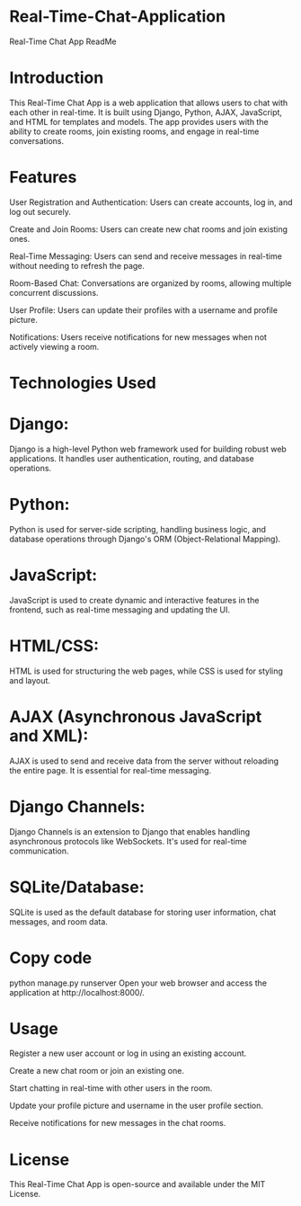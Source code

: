 # Real-Time-Chat-Application
Real-Time Chat App ReadMe
# Introduction
This Real-Time Chat App is a web application that allows users to chat with each other in real-time. It is built using Django, Python, AJAX, JavaScript, and HTML for templates and models. The app provides users with the ability to create rooms, join existing rooms, and engage in real-time conversations.

# Features

User Registration and Authentication: Users can create accounts, log in, and log out securely.

Create and Join Rooms: Users can create new chat rooms and join existing ones.

Real-Time Messaging: Users can send and receive messages in real-time without needing to refresh the page.

Room-Based Chat: Conversations are organized by rooms, allowing multiple concurrent discussions.

User Profile: Users can update their profiles with a username and profile picture.

Notifications: Users receive notifications for new messages when not actively viewing a room.

# Technologies Used

# Django: 
Django is a high-level Python web framework used for building robust web applications. It handles user authentication, routing, and database operations.

# Python:
 Python is used for server-side scripting, handling business logic, and database operations through Django's ORM (Object-Relational Mapping).

# JavaScript: 
JavaScript is used to create dynamic and interactive features in the frontend, such as real-time messaging and updating the UI.

# HTML/CSS: 
HTML is used for structuring the web pages, while CSS is used for styling and layout.

# AJAX (Asynchronous JavaScript and XML): 
AJAX is used to send and receive data from the server without reloading the entire page. It is essential for real-time messaging.

# Django Channels: 
Django Channels is an extension to Django that enables handling asynchronous protocols like WebSockets. It's used for real-time communication.

# SQLite/Database: 
SQLite is used as the default database for storing user information, chat messages, and room data.


# Copy code
python manage.py runserver
Open your web browser and access the application at http://localhost:8000/.

# Usage
Register a new user account or log in using an existing account.

Create a new chat room or join an existing one.

Start chatting in real-time with other users in the room.

Update your profile picture and username in the user profile section.

Receive notifications for new messages in the chat rooms.


# License
This Real-Time Chat App is open-source and available under the MIT License.
